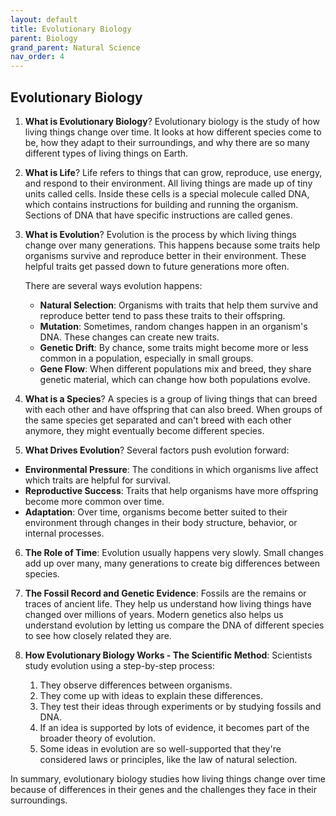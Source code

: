 ```yaml
---
layout: default
title: Evolutionary Biology
parent: Biology
grand_parent: Natural Science
nav_order: 4
---
```


## Evolutionary Biology

1. **What is Evolutionary Biology**? Evolutionary biology is the study of how living things change over time. It looks at how different species come to be, how they adapt to their surroundings, and why there are so many different types of living things on Earth.

2. **What is Life**? Life refers to things that can grow, reproduce, use energy, and respond to their environment. All living things are made up of tiny units called cells. Inside these cells is a special molecule called DNA, which contains instructions for building and running the organism. Sections of DNA that have specific instructions are called genes.

3. **What is Evolution**? Evolution is the process by which living things change over many generations. This happens because some traits help organisms survive and reproduce better in their environment. These helpful traits get passed down to future generations more often.

    There are several ways evolution happens:
    - **Natural Selection**: Organisms with traits that help them survive and reproduce better tend to pass these traits to their offspring.
    - **Mutation**: Sometimes, random changes happen in an organism's DNA. These changes can create new traits.
    - **Genetic Drift**: By chance, some traits might become more or less common in a population, especially in small groups.
    - **Gene Flow**: When different populations mix and breed, they share genetic material, which can change how both populations evolve.

4. **What is a Species**? A species is a group of living things that can breed with each other and have offspring that can also breed. When groups of the same species get separated and can't breed with each other anymore, they might eventually become different species.

5. **What Drives Evolution**? Several factors push evolution forward:
- **Environmental Pressure**: The conditions in which organisms live affect which traits are helpful for survival.
- **Reproductive Success**: Traits that help organisms have more offspring become more common over time.
- **Adaptation**: Over time, organisms become better suited to their environment through changes in their body structure, behavior, or internal processes.

6. **The Role of Time**: Evolution usually happens very slowly. Small changes add up over many, many generations to create big differences between species.

7. **The Fossil Record and Genetic Evidence**: Fossils are the remains or traces of ancient life. They help us understand how living things have changed over millions of years. Modern genetics also helps us understand evolution by letting us compare the DNA of different species to see how closely related they are.

8. **How Evolutionary Biology Works - The Scientific Method**: Scientists study evolution using a step-by-step process:
    1. They observe differences between organisms.
    2. They come up with ideas to explain these differences.
    3. They test their ideas through experiments or by studying fossils and DNA.
    4. If an idea is supported by lots of evidence, it becomes part of the broader theory of evolution.
    5. Some ideas in evolution are so well-supported that they're considered laws or principles, like the law of natural selection.
  
In summary, evolutionary biology studies how living things change over time because of differences in their genes and the challenges they face in their surroundings.
